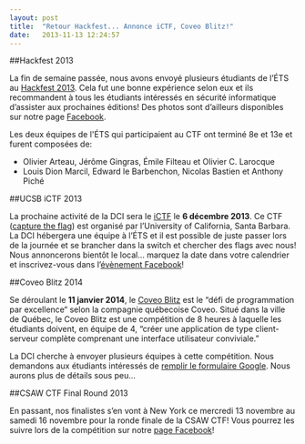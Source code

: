 ```yaml
---
layout: post
title:  "Retour Hackfest... Annonce iCTF, Coveo Blitz!"
date:   2013-11-13 12:24:57
---
```


##Hackfest 2013

La fin de semaine passée, nous avons envoyé plusieurs étudiants de l’ÉTS au [Hackfest 2013](http://www.hackfest.ca). Cela fut une bonne expérience selon eux et ils recommandent à tous les étudiants intéressés en sécurité informatique d’assister aux prochaines éditions! Des photos sont d’ailleurs disponibles sur notre page [Facebook](http://facebook.com/dciets).

Les deux équipes de l'ÉTS qui participaient au CTF ont terminé 8e et 13e et furent composées de:

* Olivier Arteau, Jérôme Gingras, Émile Filteau et Olivier C. Larocque
* Louis Dion Marcil, Edward le Barbenchon, Nicolas Bastien et Anthony Piché

##UCSB iCTF 2013

La prochaine activité de la DCI sera le [iCTF](http://ictf.cs.ucsb.edu/) le **6 décembre 2013**. Ce CTF ([capture the flag](http://en.wikipedia.org/wiki/Capture_the_flag#Computer_security)) est organisé par l’University of California, Santa Barbara. La DCI hébergera une équipe à l’ÉTS et il est possible de juste passer lors de la journée et se brancher dans la switch et chercher des flags avec nous! Nous annoncerons bientôt le local… marquez la date dans votre calendrier et inscrivez-vous dans l’[évènement Facebook](https://www.facebook.com/events/181686132026467)!

##Coveo Blitz 2014

Se déroulant le **11 janvier 2014**, le [Coveo Blitz](http://events.coveo.com/) est le “défi de programmation par excellence“ selon la compagnie québecoise Coveo. Situé dans la ville de Québec, le Coveo Blitz est une compétition de 8 heures à laquelle les étudiants doivent, en équipe de 4, “créer une application de type client-serveur complète comprenant une interface utilisateur conviviale.”

La DCI cherche à envoyer plusieurs équipes à cette compétition. Nous demandons aux étudiants intéressés de [remplir le formulaire Google](https://docs.google.com/forms/d/1yvRz1w-UjsAaA9R4FlF5RfgKY_zmzgFvuQpgk0csy0o/viewform). Nous aurons plus de détails sous peu…

##CSAW CTF Final Round 2013

En passant, nos finalistes s’en vont à New York ce mercredi 13 novembre au samedi 16 novembre pour la ronde finale de la CSAW CTF! Vous pourrez les suivre lors de la compétition sur notre [page Facebook](http://facebook.com/dciets)!
